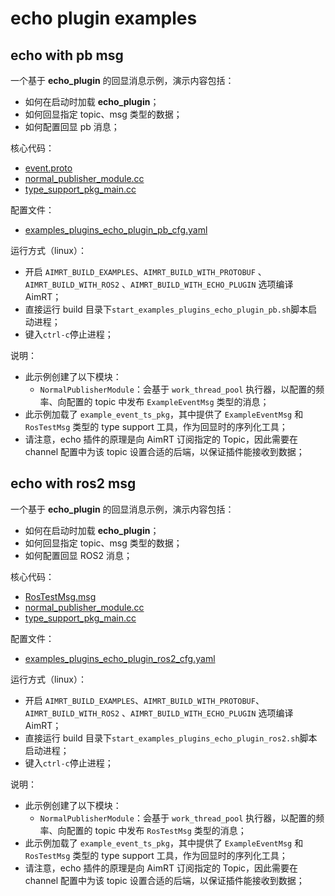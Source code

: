 # echo plugin examples

## echo with pb msg

一个基于 **echo_plugin** 的回显消息示例，演示内容包括：
- 如何在启动时加载 **echo_plugin**；
- 如何回显指定 topic、msg 类型的数据；
- 如何配置回显 pb 消息；


核心代码：
- [event.proto](../../../protocols/example/event.proto)
- [normal_publisher_module.cc](../../cpp/pb_chn/module/normal_publisher_module/normal_publisher_module.cc)
- [type_support_pkg_main.cc](./example_event_ts_pkg/type_support_pkg_main.cc)


配置文件：
- [examples_plugins_echo_plugin_pb_cfg.yaml](./install/linux/bin/cfg/examples_plugins_echo_plugin_pb_cfg.yaml)


运行方式（linux）：
- 开启 `AIMRT_BUILD_EXAMPLES`、`AIMRT_BUILD_WITH_PROTOBUF` 、`AIMRT_BUILD_WITH_ROS2` 、`AIMRT_BUILD_WITH_ECHO_PLUGIN` 选项编译 AimRT；
- 直接运行 build 目录下`start_examples_plugins_echo_plugin_pb.sh`脚本启动进程；
- 键入`ctrl-c`停止进程；


说明：
- 此示例创建了以下模块：
  - `NormalPublisherModule`：会基于 `work_thread_pool` 执行器，以配置的频率、向配置的 topic 中发布 `ExampleEventMsg` 类型的消息；
- 此示例加载了 `example_event_ts_pkg`，其中提供了 `ExampleEventMsg` 和 `RosTestMsg` 类型的 type support 工具，作为回显时的序列化工具；
- 请注意，echo 插件的原理是向 AimRT 订阅指定的 Topic，因此需要在 channel 配置中为该 topic 设置合适的后端，以保证插件能接收到数据；


## echo with ros2 msg

一个基于 **echo_plugin** 的回显消息示例，演示内容包括：
- 如何在启动时加载 **echo_plugin**；
- 如何回显指定 topic、msg 类型的数据；
- 如何配置回显 ROS2 消息；


核心代码：
- [RosTestMsg.msg](../../../protocols/example_ros2/msg/RosTestMsg.msg)
- [normal_publisher_module.cc](../../cpp/ros2_chn/module/normal_publisher_module/normal_publisher_module.cc)
- [type_support_pkg_main.cc](./example_event_ts_pkg/type_support_pkg_main.cc)


配置文件：
- [examples_plugins_echo_plugin_ros2_cfg.yaml](./install/linux/bin/cfg/examples_plugins_echo_plugin_ros2_cfg.yaml)


运行方式（linux）：
- 开启 `AIMRT_BUILD_EXAMPLES`、`AIMRT_BUILD_WITH_PROTOBUF`、`AIMRT_BUILD_WITH_ROS2` 、`AIMRT_BUILD_WITH_ECHO_PLUGIN` 选项编译 AimRT；
- 直接运行 build 目录下`start_examples_plugins_echo_plugin_ros2.sh`脚本启动进程；
- 键入`ctrl-c`停止进程；


说明：
- 此示例创建了以下模块：
  - `NormalPublisherModule`：会基于 `work_thread_pool` 执行器，以配置的频率、向配置的 topic 中发布 `RosTestMsg` 类型的消息；
- 此示例加载了 `example_event_ts_pkg`，其中提供了 `ExampleEventMsg` 和 `RosTestMsg` 类型的 type support 工具，作为回显时的序列化工具；
- 请注意，echo 插件的原理是向 AimRT 订阅指定的 Topic，因此需要在 channel 配置中为该 topic 设置合适的后端，以保证插件能接收到数据；
